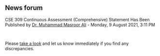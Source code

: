 <h2>News forum</h2><a href="https://moodle.cse.buet.ac.bd/user/view.php?id=27&course=566"></a>
CSE 309 Continuous Assessment (Comprehensive) Statement Has Been Published
by <a href="https://moodle.cse.buet.ac.bd/user/view.php?id=27&course=566">Dr. Muhammad Masroor Ali</a> - Monday, 9 August 2021, 3:11 PM


 

Please <a href="..%5C..%5Cfile%5CCSE309Jauary2021ContinuousAssessment.pdf">take a look</a> and let us know immediately if you find any discrepancies.






